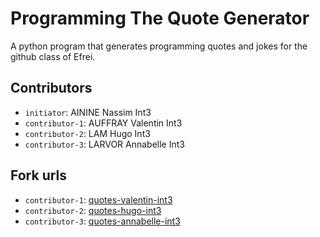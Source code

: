 # Programming The Quote Generator 

A python program that generates programming quotes and jokes for the github class of Efrei.

## Contributors
- `initiator`: AININE Nassim Int3
- `contributor-1`: AUFFRAY Valentin Int3
- `contributor-2`: LAM Hugo Int3
- `contributor-3`: LARVOR Annabelle Int3

## Fork urls
- `contributor-1`: [quotes-valentin-int3](https://github.com/JustDiablot/quotes-valentin-int3?organization=JustDiablot&organization=JustDiablot)
- `contributor-2`: [quotes-hugo-int3](https://github.com/Wukirex/quotes-hugo-int3)
- `contributor-3`: [quotes-annabelle-int3](https://github.com/Larobelle/quotes-annabellle-int3)
